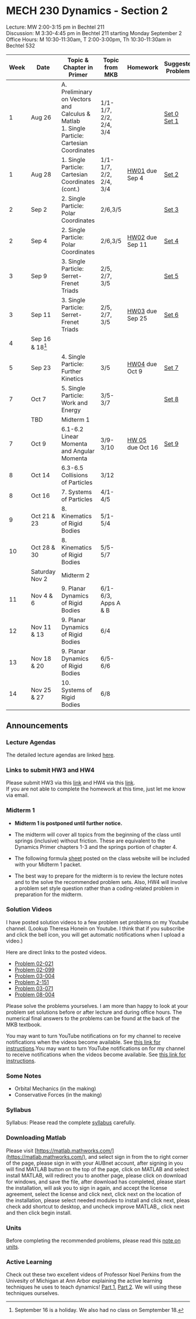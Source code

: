 # MECH 230 Dynamics - Section 2
Lecture: MW 2:00-3:15 pm in Bechtel 211\
Discussion: M 3:30-4:45 pm in Bechtel 211 starting Monday September 2\
Office Hours: M 10:30-11:30am, T 2:00-3:00pm, Th 10:30-11:30am in Bechtel 532

| Week | Date | Topic & Chapter in Primer | Topic from MKB | Homework | Suggested Problems |
| ---- | ------- |-------------------------- | ------- |-------- | ------- |
| 1 | Aug 26 | A. Preliminary on Vectors and Calculus & Matlab <br> 1. Single Particle: Cartesian Coordinates | 1/1-1/7, 2/2, 2/4, 3/4 |  | [Set 0](sets/Set00.pdf)<br>[Set 1](sets/Set01.pdf) |
| 1 | Aug 28 | 1. Single Particle: Cartesian Coordinates (cont.) | 1/1-1/7, 2/2, 2/4, 3/4 | [HW01](HW/HW01.pdf) due Sep 4 | [Set 2](sets/Set02.pdf) |
| 2 | Sep 2 | 2. Single Particle: Polar Coordinates | 2/6,3/5 |  | [Set 3](sets/Set03.pdf) |
| 2 | Sep 4 | 2. Single Particle: Polar Coordinates | 2/6,3/5 | [HW02](HW/HW02.pdf) due Sep 11 | [Set 4](sets/Set04.pdf) |
| 3 | Sep 9 | 3. Single Particle: Serret-Frenet Triads | 2/5, 2/7, 3/5 |  | [Set 5](sets/Set05.pdf) |
| 3 | Sep 11 | 3. Single Particle: Serret-Frenet Triads | 2/5, 2/7, 3/5 | [HW03](HW/HW03.pdf) due Sep 25 | [Set 6](sets/Set06.pdf) |
| 4 | Sep 16 & 18[^1] |  |  |  |  |
| 5 | Sep 23 | 4. Single Particle: Further Kinetics | 3/5 | [HW04](HW/HW04.pdf) due Oct 9 | [Set 7](sets/Set07.pdf) |
| 7 | Oct 7 | 5. Single Particle: Work and Energy | 3/5-3/7 |  | [Set 8](sets/Set08.pdf) |
| | TBD | Midterm 1 |
| 7 | Oct 9 | 6.1-6.2 Linear Momenta and Angular Momenta | 3/9-3/10 | [HW 05](hw/HW05.pdf) due Oct 16 | [Set 9](sets/Set09.pdf) |
| 8 | Oct 14 | 6.3-6.5 Collisions of Particles | 3/12 |  |  |
| 8 | Oct 16 | 7. Systems of Particles | 4/1-4/5 |  |  |
| 9 | Oct 21 & 23 | 8. Kinematics of Rigid Bodies | 5/1-5/4 |  |  |
| 10 | Oct 28 & 30 | 8. Kinematics of Rigid Bodies | 5/5-5/7 |  |  |
| | Saturday Nov 2 | Midterm 2
| 11 | Nov 4 & 6 | 9. Planar Dynamics of Rigid Bodies | 6/1-6/3, Apps A & B |  |  |
| 12 | Nov 11 & 13 | 9. Planar Dynamics of Rigid Bodies | 6/4 |  |  |
| 13 | Nov 18 & 20 | 9. Planar Dynamics of Rigid Bodies | 6/5-6/6 |  |  |
| 14 | Nov 25 & 27 | 10. Systems of Rigid Bodies | 6/8 |  |  |

[^1]: September 16 is a holiday. We also had no class on Semptember 18.

## Announcements

### Lecture Agendas
The detailed lecture agendas are linked [here](lectures-agenda.md).

### Links to submit HW3 and HW4
Please submit HW3 via this [link](https://forms.office.com/r/HRajGvzegN) and HW4 via this [link](https://forms.office.com/r/5phCu6BuVb).<br>
If you are not able to complete the homework at this time, just let me know via email.


### Midterm 1

- **Midterm 1 is postponed until further notice.**

- The midterm will cover all topics from the beginning of the class until springs (inclusive) without friction. These are equivalent to the Dynamics Primer chapters 1-3 and the springs portion of chapter 4.

-	The following formula [sheet](Midterm_1_Formulas.pdf) posted on the class website will be included with your Midterm 1 packet.

- The best way to prepare for the midterm is to review the lecture notes and to the solve the recommended problem sets.
Also, HW4 will involve a problem set style question rather than a coding-related problem in preparation for the midterm.

### Solution Videos

I have posted solution videos to a few problem set problems on my Youtube channel. (Lookup Theresa Honein on Youtube. I think that if you subscribe and click the bell icon, you will get automatic notifications when I upload a video.)

Here are direct links to the posted videos.
- [Problem 02-021](https://youtu.be/wbUBexp8xfc)
- [Problem 02-099](https://www.youtube.com/watch?v=Bt5neJj4Zhc&t=911s)
- [Problem 03-004](https://www.youtube.com/watch?v=LAl3ZUiUpus&list=PLT0TfbRhIpQFwEo4f-kzETUIjA1tQqJV9&index=1)
- [Problem 2-151](https://youtu.be/Z8Un0esREyw)
- [Problem 03-071](https://youtu.be/RDFfE0tFTnk)
- [Problem 08-004](https://youtu.be/16BBDDS5nMg)

Please solve the problems yourselves. I am more than happy to look at your problem set solutions before or after lecture and during office hours. The numerical final answers to the problems can be found at the back of the MKB textbook.

You may want to turn YouTube notifications on for my channel to receive notifications when the videos become available. See [this link for instructions](https://support.google.com/youtube/answer/3382248?hl=en&co=GENIE.Platform%3DAndroid).You may want to turn YouTube notifications on for my channel to receive notifications when the videos become available. See [this link for instructions](https://support.google.com/youtube/answer/3382248?hl=en&co=GENIE.Platform%3DAndroid).

### Some Notes
- Orbital Mechanics (in the making)
- Conservative Forces (in the making)

### Syllabus
Syllabus: Please read the complete [syllabus](MECH230-Syllabus-Sec2.pdf) carefully.

### Downloading Matlab
Please visit [https://matlab.mathworks.com/](https://matlab.mathworks.com/), and select sign in from the to right corner of the page, please sign in with your AUBnet account, after signing in you will find MATLAB button on the top of the page, click on MATLAB and select install MATLAB, will redirect you to another page, please click on download for windows, and save the file, after download has completed, please start the installation, will ask you to sign in again, and accept the license agreement, select the license and click next, click next on the location of the installation, please select needed modules to install and click next, pleas check add shortcut to desktop, and uncheck improve MATLAB,, click next and then click begin install.

### Units
Before completing the recommended problems, please read this [note on units](notes/Note_on_Units.pdf).

### Active Learning
Check out these two excellent videos of Professor Noel Perkins from the Univesity of Michigan at Ann Arbor explaining the active learning techniques he uses to teach dynamics! [Part 1](https://www.youtube.com/watch?v=wHEys-JHeb8), [Part 2](https://www.youtube.com/watch?v=96j69u4v-wE). We will using these techniques ourselves.



